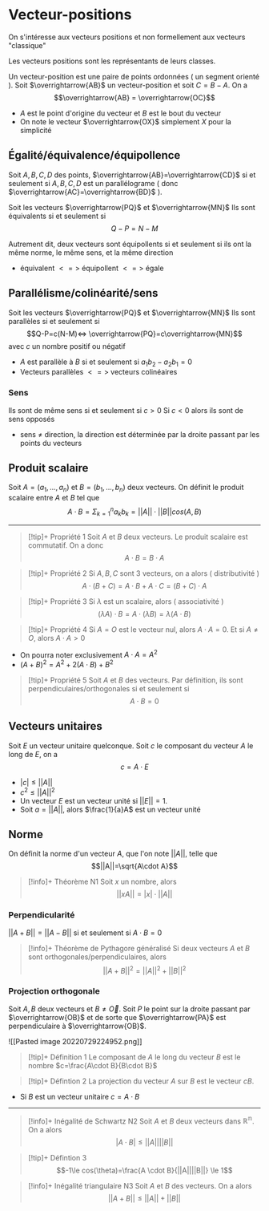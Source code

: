 # Vecteur-positions
On s'intéresse aux vecteurs positions et non formellement aux vecteurs "classique"

Les vecteurs positions sont les représentants de leurs classes.

Un vecteur-position est une paire de points ordonnées ( un segment orienté ).
Soit $\overrightarrow{AB}$ un vecteur-position et soit $C=B-A$.
On a $$\overrightarrow{AB} = \overrightarrow{OC}$$

- $A$ est le point d'origine du vecteur et $B$ est le bout du vecteur
- On note le vecteur $\overrightarrow{OX}$ simplement $X$ pour la simplicité


## Égalité/équivalence/équipollence
Soit $A,B,C,D$ des points, $\overrightarrow{AB}=\overrightarrow{CD}$ si et seulement si $A,B,C,D$ est un parallélograme ( donc $\overrightarrow{AC}=\overrightarrow{BD}$ ).

Soit les vecteurs $\overrightarrow{PQ}$ et $\overrightarrow{MN}$
Ils sont équivalents si et seulement si $$Q-P=N-M$$

Autrement dit, deux vecteurs sont équipollents si et seulement si ils ont la même norme, le même sens, et la même direction

- équivalent $<=>$ équipollent $<=>$ égale

## Parallélisme/colinéarité/sens
Soit les vecteurs $\overrightarrow{PQ}$ et $\overrightarrow{MN}$
Ils sont parallèles si et seulement si $$Q-P=c(N-M)<=> \overrightarrow{PQ}=c\overrightarrow{MN}$$ avec $c$ un nombre positif ou négatif

- $A$ est parallèle à $B$ si et seulement si $a_{1}b_{2} - a_{2}b_{1} = 0$
- Vecteurs parallèles $<=>$ vecteurs colinéaires

### Sens
Ils sont de même sens si et seulement si  $c > 0$
Si $c < 0$ alors ils sont de sens opposés

- sens $\neq$ direction, la direction est déterminée par la droite passant par les points du vecteurs

## Produit scalaire
Soit $A=(a_{1}, ... , a_{n})$ et $B=(b_{1}, ... , b_{n})$ deux vecteurs.
On définit le produit scalaire entre $A$ et $B$ tel que $$A\cdot B=\Sigma_{k=1}^{n}a_{k}b_{k}=||A||\cdot ||B||cos(A,B)$$

---

>[!tip]+ Propriété 1
>Soit $A$ et $B$ deux vecteurs. Le produit scalaire est commutatif.
>On a donc $$A \cdot B=B\cdot A$$

>[!tip]+ Propriété 2
>Si $A,B,C$ sont 3 vecteurs, on a alors ( distributivité ) $$A\cdot (B+C)=A\cdot B + A\cdot C=(B+C)\cdot A$$

>[!tip]+ Propriété 3
>Si $\lambda$ est un scalaire, alors ( associativité ) $$(\lambda A) \cdot B = A\cdot (\lambda B)= \lambda(A\cdot B)$$

>[!tip]+ Propriété 4
>Si $A=O$ est le vecteur nul, alors $A\cdot A=0$.
>Et si $A\neq O$, alors $A\cdot A > 0$

- On pourra noter exclusivement $A\cdot A=A^{2}$
- $(A+B)^{2}=A^{2}+2(A\cdot B)+B^{2}$

>[!tip]+ Propriété 5
>Soit $A$ et $B$ des vecteurs.
>Par définition, ils sont perpendiculaires/orthogonales si et seulement si $$A\cdot B =0$$

## Vecteurs unitaires
Soit $E$ un vecteur unitaire quelconque.
Soit $c$ le composant du vecteur $A$ le long de $E$, on a $$c=A\cdot E$$

- $|c| \le ||A||$
- $c^{2} \le ||A||^{2}$
- Un vecteur $E$ est un vecteur unité si $||E||=1$.
- Soit $a=||A||$, alors $\frac{1}{a}A$ est un vecteur unité

## Norme
On définit la norme d'un vecteur $A$, que l'on note $||A||$, telle que $$||A||=\sqrt{A\cdot A}$$

>[!info]+ Théorème N1
>Soit $x$ un nombre, alors $$||xA||=|x|\cdot ||A||$$

### Perpendicularité
$||A+B||=||A-B||$ si et seulement si $A \cdot B=0$

>[!info]+ Théorème de Pythagore généralisé
>Si deux vecteurs $A$ et $B$ sont orthogonales/perpendiculaires, alors $$||A+B||^{2}=||A||^{2}+||B||^{2}$$

### Projection orthogonale
Soit $A,B$ deux vecteurs et $B\neq \vec{O}$.
Soit $P$ le point sur la droite passant par $\overrightarrow{OB}$ et de sorte que $\overrightarrow{PA}$ est perpendiculaire à $\overrightarrow{OB}$.

![[Pasted image 20220729224952.png]]

>[!tip]+ Définition 1
>Le composant de $A$ le long du vecteur $B$ est le nombre $c=\frac{A\cdot B}{B\cdot B}$

>[!tip]+ Défintion 2
>La projection du vecteur $A$ sur $B$ est le vecteur $cB$.

- Si $B$ est un vecteur unitaire $c=A\cdot B$

---

>[!info]+ Inégalité de Schwartz N2
>Soit $A$ et $B$ deux vecteurs dans $\mathbb{R^{n}}$.
>On a alors $$|A\cdot B| \le ||A||||B||$$

>[!tip]+ Défintion 3
>$$-1\le cos(\theta)=\frac{A \cdot B}{||A||||B||} \le 1$$

>[!info]+ Inégalité triangulaire N3
>Soit $A$ et $B$ des vecteurs.
>On a alors $$||A+B|| \le ||A|| +||B||$$
